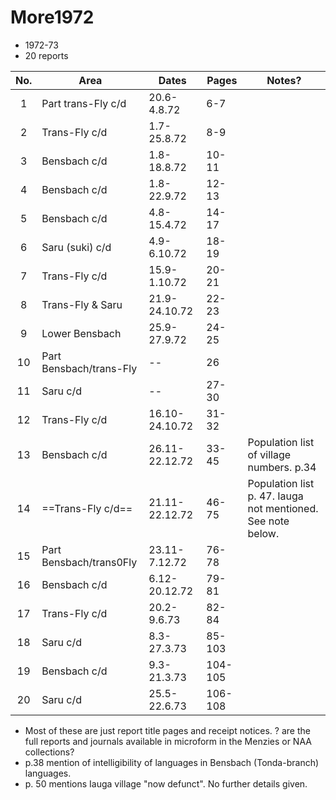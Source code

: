# More1972

- 1972-73
- 20 reports

| No. | Area                    | Dates          | Pages   | Notes?                                                      |
| :-: | ----------------------- | -------------- | ------- | ----------------------------------------------------------- |
|  1  | Part trans-Fly c/d      | 20.6-4.8.72    | 6-7     |                                                             |
|  2  | Trans-Fly c/d           | 1.7-25.8.72    | 8-9     |                                                             |
|  3  | Bensbach c/d            | 1.8-18.8.72    | 10-11   |                                                             |
|  4  | Bensbach c/d            | 1.8-22.9.72    | 12-13   |                                                             |
|  5  | Bensbach c/d            | 4.8-15.4.72    | 14-17   |                                                             |
|  6  | Saru (suki) c/d         | 4.9-6.10.72    | 18-19   |                                                             |
|  7  | Trans-Fly c/d           | 15.9-1.10.72   | 20-21   |                                                             |
|  8  | Trans-Fly & Saru        | 21.9-24.10.72  | 22-23   |                                                             |
|  9  | Lower Bensbach          | 25.9-27.9.72   | 24-25   |                                                             |
| 10  | Part Bensbach/trans-Fly | --             | 26      |                                                             |
| 11  | Saru c/d                | --             | 27-30   |                                                             |
| 12  | Trans-Fly c/d           | 16.10-24.10.72 | 31-32   |                                                             |
| 13  | Bensbach c/d            | 26.11-22.12.72 | 33-45   | Population list of village numbers. p.34                    |
| 14  | ==Trans-Fly c/d==       | 21.11-22.12.72 | 46-75   | Population list p. 47. Iauga not mentioned. See note below. |
| 15  | Part Bensbach/trans0Fly | 23.11-7.12.72  | 76-78   |                                                             |
| 16  | Bensbach c/d            | 6.12-20.12.72  | 79-81   |                                                             |
| 17  | Trans-Fly c/d           | 20.2-9.6.73    | 82-84   |                                                             |
| 18  | Saru c/d                | 8.3-27.3.73    | 85-103  |                                                             |
| 19  | Bensbach c/d            | 9.3-21.3.73    | 104-105 |                                                             |
| 20  | Saru c/d                | 25.5-22.6.73   | 106-108 |                                                             |

- Most of these are just report title pages and receipt notices. ? are the full reports and journals available in microform in the Menzies or NAA collections?
- p.38 mention of intelligibility of languages in Bensbach (Tonda-branch) languages.
- p. 50 mentions Iauga village "now defunct". No further details given. 

